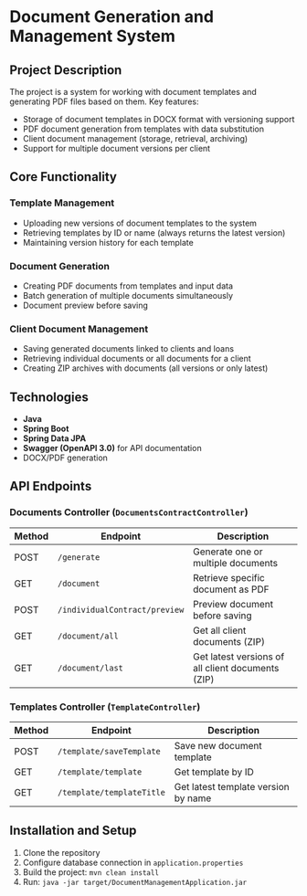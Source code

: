 # Document Generation and Management System

## Project Description

The project is a system for working with document templates and generating PDF files based on them. Key features:

- Storage of document templates in DOCX format with versioning support
- PDF document generation from templates with data substitution
- Client document management (storage, retrieval, archiving)
- Support for multiple document versions per client

## Core Functionality

### Template Management
- Uploading new versions of document templates to the system
- Retrieving templates by ID or name (always returns the latest version)
- Maintaining version history for each template

### Document Generation
- Creating PDF documents from templates and input data
- Batch generation of multiple documents simultaneously
- Document preview before saving

### Client Document Management
- Saving generated documents linked to clients and loans
- Retrieving individual documents or all documents for a client
- Creating ZIP archives with documents (all versions or only latest)

## Technologies

- **Java**
- **Spring Boot**
- **Spring Data JPA**
- **Swagger (OpenAPI 3.0)** for API documentation
- DOCX/PDF generation

## API Endpoints

### Documents Controller (`DocumentsContractController`)
| Method | Endpoint | Description |
|--------|----------|-------------|
| POST   | `/generate` | Generate one or multiple documents |
| GET    | `/document` | Retrieve specific document as PDF |
| POST   | `/individualContract/preview` | Preview document before saving |
| GET    | `/document/all` | Get all client documents (ZIP) |
| GET    | `/document/last` | Get latest versions of all client documents (ZIP) |

### Templates Controller (`TemplateController`)
| Method | Endpoint | Description |
|--------|----------|-------------|
| POST   | `/template/saveTemplate` | Save new document template |
| GET    | `/template/template` | Get template by ID |
| GET    | `/template/templateTitle` | Get latest template version by name |

## Installation and Setup

1. Clone the repository
2. Configure database connection in `application.properties`
3. Build the project: `mvn clean install`
4. Run: `java -jar target/DocumentManagementApplication.jar`
